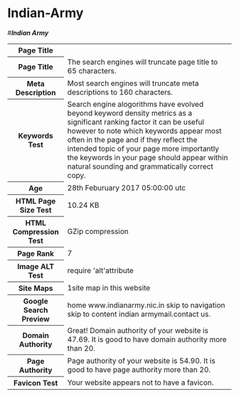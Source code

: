 # Indian-Army
<html>
#<b><i>Indian Army</i></b>
<table>
<tr>

<th><b>Page Title</b></th>
</tr>

<tr>

<th>Page Title</th>

<td>The search engines will truncate page title to 65 characters. </td>

</tr>

<tr>

<th>Meta Description</th>
<td>Most search engines will truncate meta descriptions to 160 characters.</td>
</tr>

<tr>

<th>Keywords Test</th>
<td>Search engine alogorithms have evolved beyond keyword density metrics as a significant ranking factor it can be useful however to note which keywords appear most often in the page and if they reflect the intended topic of your page more importantly the keywords in your page should appear within natural sounding and grammatically correct copy.</td>

</tr>

<tr>

<th>Age</th>

<td>28th Feburuary 2017 05:00:00 utc</td>

</tr>

<tr>


<th>HTML Page Size Test</th>

<td>10.24 KB</td>

</tr>

<tr>

<th>HTML Compression Test</th>

<td>GZip compression</td>

</tr>

<tr>


<th>Page Rank</th>
<td>7</td>

</tr>

<tr>

<th>Image ALT Test</th>
<td>require 'alt'attribute</td>
</tr>

<tr>

<th>Site Maps</th>

<td>1site map in this website</td>

</tr>

<tr>

<th>Google Search Preview</th>

<td>home  www.indianarmy.nic.in   skip to navigation skip to content indian armymail.contact us.</td>

</tr>
<tr> 
<th>Domain Authority</th>
<td>Great! Domain authority of your website is 47.69. It is good to have domain authority more than 20.</td>
</tr>
<tr>
<th>Page Authority</th>
<td>Page authority of your website is 54.90. It is good to have page authority more than 20.</td>
</tr>
<tr>
<th>Favicon Test</th>
<td>Your website appears not to have a favicon.</td>
</tr>

</table>
</html>
